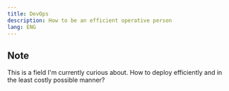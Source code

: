 ```yaml
---
title: DevOps
description: How to be an efficient operative person
lang: ENG
---
```


## Note

This is a field I'm currently curious about. How to deploy efficiently and in the least costly possible manner?